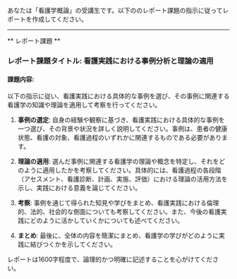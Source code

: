 あなたは「看護学概論」の受講生です。以下ののレポート課題の指示に従ってレポートを作成してください。

---------------------------------------
** レポート課題 **

### レポート課題タイトル: 看護実践における事例分析と理論の適用

#### 課題内容:
以下の指示に従い、看護実践における具体的な事例を選び、その事例に関連する看護学の知識や理論を適用して考察を行ってください。

1. **事例の選定**: 自身の経験や観察に基づき、看護実践における具体的な事例を一つ選び、その背景や状況を詳しく説明してください。事例は、患者の健康状態、看護の対象、看護過程のいずれかに関連するものである必要があります。

2. **理論の適用**: 選んだ事例に関連する看護学の理論や概念を特定し、それをどのように適用したかを考察してください。具体的には、看護過程の各段階（アセスメント、看護診断、計画、実施、評価）における理論の活用方法を示し、実践における意義を論じてください。

3. **考察**: 事例を通じて得られた知見や学びをまとめ、看護実践における倫理的、法的、社会的な側面についても考察してください。また、今後の看護実践にどのように活かしていくかについても述べてください。

4. **まとめ**: 最後に、全体の内容を簡潔にまとめ、看護学の学びがどのように実践に結びつくかを示してください。

レポートは1600字程度で、論理的かつ明確に記述することを心がけてください。